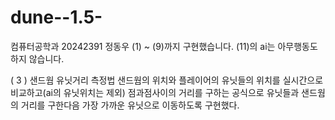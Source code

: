 # dune--1.5-
컴퓨터공학과 
20242391 정동우
(1) ~ (9)까지 구현했습니다.
(11)의 ai는 아무행동도 하지 않습니다.

( 3 ) 샌드웜 유닛거리 측정법
샌드웜의 위치와 플레이어의 유닛들의 위치를
실시간으로 비교하고(ai의 유닛위치는 제외) 점과점사이의 거리를 구하는 공식으로 유닛들과 샌드웜의 거리를 구한다음
가장 가까운 유닛으로 이동하도록 구현했다.
